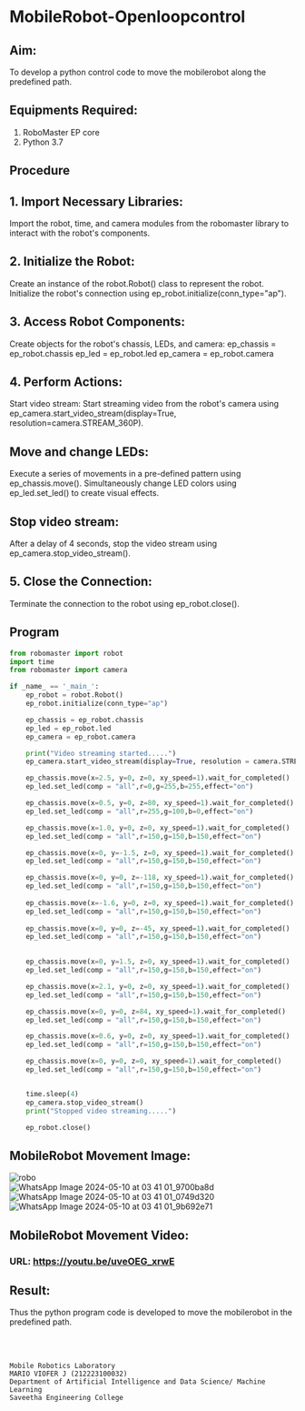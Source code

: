# MobileRobot-Openloopcontrol
## Aim:

To develop a python control code to move the mobilerobot along the predefined path.

## Equipments Required:
1. RoboMaster EP core
2. Python 3.7

## Procedure
## 1. Import Necessary Libraries:
Import the robot, time, and camera modules from the robomaster library to interact with the robot's components.

## 2. Initialize the Robot:
Create an instance of the robot.Robot() class to represent the robot.
Initialize the robot's connection using ep_robot.initialize(conn_type="ap").

## 3. Access Robot Components:
Create objects for the robot's chassis, LEDs, and camera:
ep_chassis = ep_robot.chassis
ep_led = ep_robot.led
ep_camera = ep_robot.camera

## 4. Perform Actions:
Start video stream:
Start streaming video from the robot's camera using ep_camera.start_video_stream(display=True, resolution=camera.STREAM_360P).

## Move and change LEDs:
Execute a series of movements in a pre-defined pattern using ep_chassis.move().
Simultaneously change LED colors using ep_led.set_led() to create visual effects.

## Stop video stream:
After a delay of 4 seconds, stop the video stream using ep_camera.stop_video_stream().

## 5. Close the Connection:
Terminate the connection to the robot using ep_robot.close().

## Program
```python
from robomaster import robot
import time
from robomaster import camera

if _name_ == '_main_':
    ep_robot = robot.Robot()
    ep_robot.initialize(conn_type="ap")

    ep_chassis = ep_robot.chassis
    ep_led = ep_robot.led
    ep_camera = ep_robot.camera

    print("Video streaming started.....")
    ep_camera.start_video_stream(display=True, resolution = camera.STREAM_360P)

    ep_chassis.move(x=2.5, y=0, z=0, xy_speed=1).wait_for_completed()
    ep_led.set_led(comp = "all",r=0,g=255,b=255,effect="on")

    ep_chassis.move(x=0.5, y=0, z=80, xy_speed=1).wait_for_completed()
    ep_led.set_led(comp = "all",r=255,g=100,b=0,effect="on")

    ep_chassis.move(x=1.0, y=0, z=0, xy_speed=1).wait_for_completed()
    ep_led.set_led(comp = "all",r=150,g=150,b=150,effect="on")

    ep_chassis.move(x=0, y=-1.5, z=0, xy_speed=1).wait_for_completed()
    ep_led.set_led(comp = "all",r=150,g=150,b=150,effect="on")

    ep_chassis.move(x=0, y=0, z=-118, xy_speed=1).wait_for_completed()
    ep_led.set_led(comp = "all",r=150,g=150,b=150,effect="on")
    
    ep_chassis.move(x=-1.6, y=0, z=0, xy_speed=1).wait_for_completed()
    ep_led.set_led(comp = "all",r=150,g=150,b=150,effect="on")
    
    ep_chassis.move(x=0, y=0, z=-45, xy_speed=1).wait_for_completed()
    ep_led.set_led(comp = "all",r=150,g=150,b=150,effect="on")
    

    ep_chassis.move(x=0, y=1.5, z=0, xy_speed=1).wait_for_completed()
    ep_led.set_led(comp = "all",r=150,g=150,b=150,effect="on")

    ep_chassis.move(x=2.1, y=0, z=0, xy_speed=1).wait_for_completed()
    ep_led.set_led(comp = "all",r=150,g=150,b=150,effect="on")

    ep_chassis.move(x=0, y=0, z=84, xy_speed=1).wait_for_completed()
    ep_led.set_led(comp = "all",r=150,g=150,b=150,effect="on")

    ep_chassis.move(x=0.6, y=0, z=0, xy_speed=1).wait_for_completed()
    ep_led.set_led(comp = "all",r=150,g=150,b=150,effect="on")

    ep_chassis.move(x=0, y=0, z=0, xy_speed=1).wait_for_completed()
    ep_led.set_led(comp = "all",r=150,g=150,b=150,effect="on")


    time.sleep(4)
    ep_camera.stop_video_stream()
    print("Stopped video streaming.....")

    ep_robot.close()
```

## MobileRobot Movement Image:

![robo](./img/robomaster.png)
<br/>
![WhatsApp Image 2024-05-10 at 03 41 01_9700ba8d](https://github.com/Mario-Viofer-J/mobilerobot-openloopcontrol/assets/144979232/2ca1a7df-71ab-4958-905a-02dfccb60c3e)
<br/>
![WhatsApp Image 2024-05-10 at 03 41 01_0749d320](https://github.com/Mario-Viofer-J/mobilerobot-openloopcontrol/assets/144979232/75f6870a-5c29-43ea-9265-0f1bb2bfe1c8)
<br/>
![WhatsApp Image 2024-05-10 at 03 41 01_9b692e71](https://github.com/Mario-Viofer-J/mobilerobot-openloopcontrol/assets/144979232/a2636ed5-f4fa-4c22-952f-0372c7b86631)

## MobileRobot Movement Video:

### URL: https://youtu.be/uveOEG_xrwE

## Result:
Thus the python program code is developed to move the mobilerobot in the predefined path.


<br/>
<br/>

```
Mobile Robotics Laboratory
MARIO VIOFER J (212223100032)
Department of Artificial Intelligence and Data Science/ Machine Learning
Saveetha Engineering College
```
